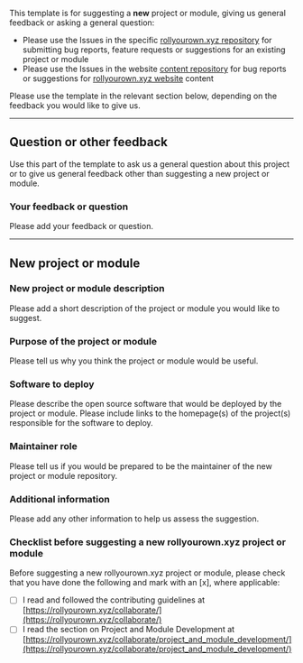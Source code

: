 <!--
SPDX-FileCopyrightText: 2022 Wilfred Nicoll <xyzroller@rollyourown.xyz>
SPDX-License-Identifier: CC-BY-SA-4.0
-->

This template is for suggesting a **new** project or module, giving us general feedback or asking a general question:

- Please use the Issues in the specific [rollyourown.xyz repository](https://rollyourown.xyz/rollyourown/) for submitting bug reports, feature requests or suggestions for an existing project or module
- Please use the Issues in the website [content repository](https://codeberg.org/rollyourown-xyz/ryo-website-hugo-content) for bug reports or suggestions for [rollyourown.xyz website](https://rollyourown.xyz) content

Please use the template in the relevant section below, depending on the feedback you would like to give us.

---

## Question or other feedback

Use this part of the template to ask us a general question about this project or to give us general feedback other than suggesting a new project or module.

### Your feedback or question

Please add your feedback or question.

---

## New project or module

### New project or module description

Please add a short description of the project or module you would like to suggest.

### Purpose of the project or module

Please tell us why you think the project or module would be useful.

### Software to deploy

Please describe the open source software that would be deployed by the project or module. Please include links to the homepage(s) of the project(s) responsible for the software to deploy.

### Maintainer role

Please tell us if you would be prepared to be the maintainer of the new project or module repository.

### Additional information

Please add any other information to help us assess the suggestion.

### Checklist before suggesting a new rollyourown.xyz project or module

Before suggesting a new rollyourown.xyz project or module, please check that you have done the following and mark with an [x], where applicable:

- [ ] I read and followed the contributing guidelines at [https://rollyourown.xyz/collaborate/](https://rollyourown.xyz/collaborate/)
- [ ] I read the section on Project and Module Development at [https://rollyourown.xyz/collaborate/project_and_module_development/](https://rollyourown.xyz/collaborate/project_and_module_development/)
